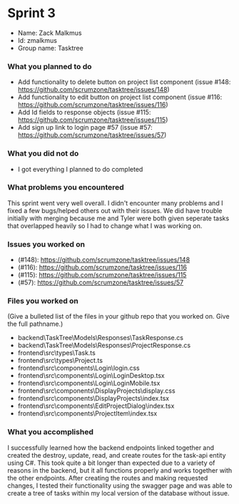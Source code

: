 
# Sprint 3
* Name: Zack Malkmus
* Id: zmalkmus
* Group name: Tasktree

### What you planned to do
* Add functionality to delete button on project list component (issue #148: https://github.com/scrumzone/tasktree/issues/148)
* Add functionality to edit button on project list component (issue #116: https://github.com/scrumzone/tasktree/issues/116)
* Add Id fields to response objects (issue #115: https://github.com/scrumzone/tasktree/issues/115)
* Add sign up link to login page #57 (issue #57: https://github.com/scrumzone/tasktree/issues/57)

### What you did not do
* I got everything I planned to do completed

### What problems you encountered
This sprint went very well overall. I didn't encounter many problems and I fixed a few bugs/helped others out
with their issues. We did have trouble initially with merging because me and Tyler were both given seperate tasks that
overlapped heavily so I had to change what I was working on.

### Issues you worked on
* (#148): https://github.com/scrumzone/tasktree/issues/148
* (#116): https://github.com/scrumzone/tasktree/issues/116
* (#115): https://github.com/scrumzone/tasktree/issues/115
* (#57): https://github.com/scrumzone/tasktree/issues/57

### Files you worked on
(Give a bulleted list of the files in your github repo that you worked on. Give the full pathname.)
* backend\TaskTree\Models\Responses\TaskResponse.cs
* backend\TaskTree\Models\Responses\ProjectResponse.cs
* frontend\src\types\Task.ts
* frontend\src\types\Project.ts
* frontend\src\components\Login\login.css
* frontend\src\components\Login\LoginDesktop.tsx
* frontend\src\components\Login\LoginMobile.tsx
* frontend\src\components\DisplayProjects\display.css
* frontend\src\components\DisplayProjects\index.tsx
* frontend\src\components\EditProjectDialog\index.tsx
* frontend\src\components\ProjectItem\index.tsx

### What you accomplished
I successfully learned how the backend endpoints linked together and created the destroy, update, read, and create routes for the task-api entity using C#. This took quite a bit longer than expected due to a variety of reasons in the backend, but it all functions properly and works together with the other endpoints. After creating the routes and making requested changes, I tested their functionality using the swagger page and was able to create a tree of tasks within my local version of the database without issue.
